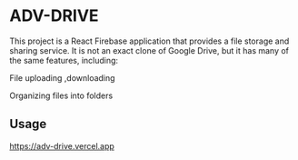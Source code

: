 # ADV-DRIVE

This project is a React Firebase application that provides a file storage and sharing service. It is not an exact clone of Google Drive, but it has many of the same features, including:

File uploading ,downloading

Organizing files into folders


## Usage

https://adv-drive.vercel.app